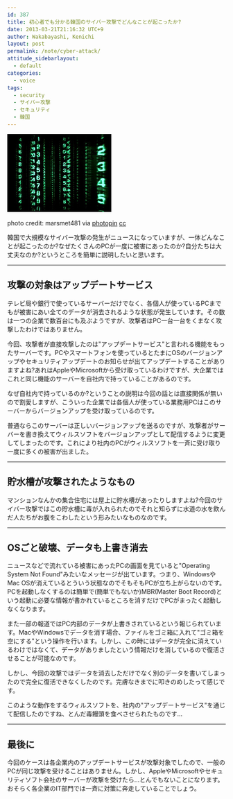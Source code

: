 ```yaml
---
id: 387
title: 初心者でも分かる韓国のサイバー攻撃でどんなことが起こったか?
date: 2013-03-21T21:16:32 UTC+9
author: Wakabayashi, Kenichi
layout: post
permalink: /note/cyber-attack/
attitude_sidebarlayout:
  - default
categories:
  - voice
tags:
  - security
  - サイバー攻撃
  - セキュリティ
  - 韓国
---
```

![cyber attack](/assets/images/2013/03/small_8175229818.jpg)

photo credit: marsmet481 via [photopin](http://photopin.com) [cc](http://creativecommons.org/licenses/by-nc-sa/2.0/)

韓国で大規模なサイバー攻撃の発生がニュースになっていますが、一体どんなことが起こったのか?なぜたくさんのPCが一度に被害にあったのか?自分たちは大丈夫なのか?というところを簡単に説明したいと思います。

- - -
## 攻撃の対象はアップデートサービス
テレビ局や銀行で使っているサーバーだけでなく、各個人が使っているPCまでもが被害にあい全てのデータが消去されるような状態が発生しています。その数は一つの企業で数百台にも及ぶようですが、攻撃者はPC一台一台をくまなく攻撃したわけではありません。

今回、攻撃者が直接攻撃したのは"アップデートサービス"と言われる機能をもったサーバーです。PCやスマートフォンを使っているとたまにOSのバージョンアップやセキュリティアップデートのお知らせが出てアップデートすることがありますよね?あれはAppleやMicrosoftから受け取っているわけですが、大企業ではこれと同じ機能のサーバーを自社内で持っていることがあるのです。

なぜ自社内で持っているのか?ということの説明は今回の話とは直接関係が無いので割愛しますが、こういった企業では各個人が使っている業務用PCはこのサーバーからバージョンアップを受け取っているのです。

普通ならこのサーバーは正しいバージョンアップを送るのですが、攻撃者がサーバーを書き換えてウィルスソフトをバージョンアップとして配信するように変更してしまったのです。これにより社内のPCがウィルスソフトを一斉に受け取り一度に多くの被害が出ました。

- - -
## 貯水槽が攻撃されたようなもの
マンションなんかの集合住宅には屋上に貯水槽があったりしますよね?今回のサイバー攻撃ではこの貯水槽に毒が入れられたのでそれと知らずに水道の水を飲んだ人たちがお腹をこわしたという形みたいなものなのです。

- - -
## OSごと破壊、データも上書き消去
ニュースなどで流れている被害にあったPCの画面を見ていると"Operating System Not Found"みたいなメッセージが出ています。つまり、WindowsやMac OSが消えているとういう状態なのでそもそもPCが立ち上がらないのです。PCを起動しなくするのは簡単で(簡単でもないか)MBR(Master Boot Record)という起動に必要な情報が書かれているところを消すだけでPCがまったく起動しなくなります。

また一部の報道ではPC内部のデータが上書きされているという報じられています。MacやWindowsでデータを消す場合、ファイルをゴミ箱に入れて"ゴミ箱を空にする"という操作を行います。しかし、この時にはデータが完全に消えているわけではなくて、データがありましたという情報だけを消しているので復活させることが可能なのです。

しかし、今回の攻撃ではデータを消去しただけでなく別のデータを書いてしまったので完全に復活できなくしたのです。完膚なきまでに叩きのめしたって感じです。

このような動作をするウィルスソフトを、社内の"アップデートサービス"を通じて配信したのですね、とんだ毒饅頭を食べさせられたものです...

- - -
## 最後に
今回のケースは各企業内のアップデートサービスが攻撃対象でしたので、一般のPCが同じ攻撃を受けることはありません。しかし、AppleやMicrosoftやセキュリティソフト会社のサーバーが攻撃を受けたら...とんでもないことになります。おそらく各企業のIT部門では一斉に対策に奔走していることでしょう。

